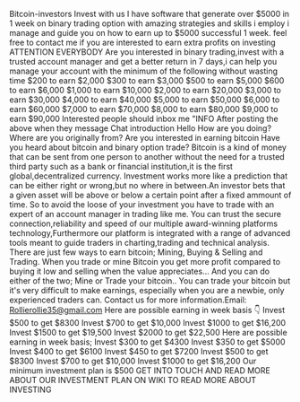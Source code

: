 Bitcoin-investors
Invest with us 
I have software that generate over $5000 in 1 week on binary trading option with amazing strategies and skills i employ i manage and guide you on how to earn up to $5000 successful 
1 week. feel free to contact me if you are interested to earn extra profits on investing 
ATTENTION EVERYBODY
Are you interested in binary trading,invest with a trusted account manager and get a better return in 7 days,i can help you manage your account with the minimum of the following without wasting time
$200 to earn $2,000
$300 to earn $3,000
$500 to earn $5,000
$600 to earn $6,000
$1,000 to earn $10,000
$2,000 to earn $20,000
$3,000 to earn $30,000
$4,000 to earn $40,000
$5,000 to earn $50,000
$6,000 to earn $60,000
$7,000 to earn $70,000
$8,000 to earn $80,000
$9,000 to earn $90,000
Interested people should inbox me "INFO
After posting the above when they message
Chat introduction
Hello
How are you doing?
Where are you originally from?
Are you interested in earning bitcoin
Have you heard about bitcoin and binary option trade?
Bitcoin is a kind of money that can be sent from one person to another without the need for a trusted third party such as a bank or financial institution,it is the first global,decentralized currency.
Investment works more like a prediction that can be either right or wrong,but no where in between.An investor bets that a given asset will be above or below a certain point after a fixed ammount of time. 
So to avoid the loose of your investment you have to trade with an expert of an account manager in trading like me.
You can trust the secure connection,reliability and speed of our multiple award-winning platforms technology,Furthermore our platform is integrated with a range of advanced tools meant to guide traders in charting,trading and technical analysis.
There are just few ways to earn bitcoin; Mining, Buying & Selling and Trading. When you trade or mine Bitcoin you get more profit compared to buying it low and selling when the value appreciates... And you can do either of the two;
Mine or Trade your bitcoin.. You can trade your bitcoin but it's very difficult to make earnings, especially when you are a newbie, only experienced traders can. Contact us for more information.Email: Rollierollie35@gmail.com 
Here are possible earning in week
basis 👇
Invest $500 to get $8300
Invest $700 to get $10,000
Invest $1000 to get $16,200
Invest $1500 to get $19,500
Invest $2000 to get $22,500
Here are possible earning in week basis;
Invest $300 to get $4300
Invest $350 to get $5000
Invest $400 to get $6100
Invest $450 to get $7200
Invest $500 to get $8300
Invest $700 to get $10,000
Invest $1000 to get $16,200
Our minimum investment plan is $500
GET INTO TOUCH AND READ MORE ABOUT OUR INVESTMENT PLAN ON WIKI TO READ MORE ABOUT INVESTING 
